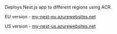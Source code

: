Deploys Nest.js app to different regions using ACR.

EU version - [my-nest-eu.azurewebsites.net](https://my-nest-eu.azurewebsites.net)

US version - [my-nest-us.azurewebsites.net](https://my-nest-us.azurewebsites.net)

